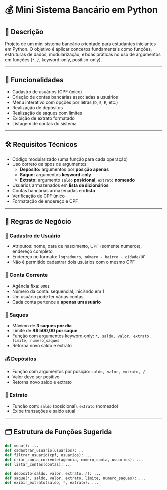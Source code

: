 # 💰 Mini Sistema Bancário em Python

## 📘 Descrição

Projeto de um mini sistema bancário orientado para estudantes iniciantes em Python. O objetivo é aplicar conceitos fundamentais como funções, estruturas de dados, modularização, e boas práticas no uso de argumentos em funções (`*`, `/`, keyword-only, position-only).

---

## 🧩 Funcionalidades

- Cadastro de usuários (CPF único)
- Criação de contas bancárias associadas a usuários
- Menu interativo com opções por letras (`D`, `S`, `E`, etc.)
- Realização de depósitos
- Realização de saques com limites
- Exibição de extrato formatado
- Listagem de contas do sistema

---

## 🛠️ Requisitos Técnicos

- Código modularizado (uma função para cada operação)
- Uso correto de tipos de argumentos:
  - **Depósito:** argumentos por **posição apenas**
  - **Saque:** argumentos **keyword-only**
  - **Extrato:** argumento `saldo` **posicional**, `extrato` **nomeado**
- Usuários armazenados em **lista de dicionários**
- Contas bancárias armazenadas em **lista**
- Verificação de CPF único
- Formatação de endereço e CPF

---

## 🧠 Regras de Negócio

### 👤 Cadastro de Usuário
- Atributos: nome, data de nascimento, CPF (somente números), endereço completo
- Endereço no formato: `logradouro, número - bairro - cidade/UF`
- Não é permitido cadastrar dois usuários com o mesmo CPF

### 🏦 Conta Corrente
- Agência fixa: `0001`
- Número da conta: sequencial, iniciando em 1
- Um usuário pode ter várias contas
- Cada conta pertence a **apenas um usuário**

### 💸 Saques
- Máximo de **3 saques por dia**
- Limite de **R$ 500,00 por saque**
- Função com argumentos keyword-only: `*, saldo, valor, extrato, limite, numero_saques`
- Retorna novo saldo e extrato

### 💰 Depósitos
- Função com argumentos por posição: `saldo, valor, extrato, /`
- Valor deve ser positivo
- Retorna novo saldo e extrato

### 📄 Extrato
- Função com: `saldo` (posicional), `extrato` (nomeado)
- Exibe transações e saldo atual

---

## 🗂️ Estrutura de Funções Sugerida

```python
def menu(): ...
def cadastrar_usuario(usuarios): ...
def filtrar_usuario(cpf, usuarios): ...
def criar_conta_corrente(agencia, numero_conta, usuarios): ...
def listar_contas(contas): ...

def deposito(saldo, valor, extrato, /): ...
def saque(*, saldo, valor, extrato, limite, numero_saques): ...
def exibir_extrato(saldo, *, extrato): ...
``` 